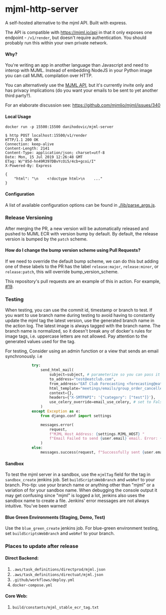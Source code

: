 # mjml-http-server

A self-hosted alternative to the mjml API. Built with express.

The API is compatible with https://mjml.io/api in that it only exposes one
endpoint - `/v1/render`, but doesn't require authentication. You should probably
run this within your own private network.

#### Why?

You're writing an app in another language than Javascript and need to interop
with MJML. Instead of embedding NodeJS in your Python image you can call MJML
compilation over HTTP.

You can alternatively use the [MJML API](https://mjml.io/api), but it's
currently invite only and has privacy implications (do you want your emails to
be sent to yet another third party?).

For an elaborate discussion see: https://github.com/mjmlio/mjml/issues/340

#### Local Usage

```
docker run -p 15500:15500 danihodovic/mjml-server
```

```
$ http POST localhost:15500/v1/render
HTTP/1.1 200 OK
Connection: keep-alive
Content-Length: 2141
Content-Type: application/json; charset=utf-8
Date: Mon, 15 Jul 2019 12:26:48 GMT
ETag: W/"85d-hn49R397DBvYcOi5/4cb+gcoi/I"
X-Powered-By: Express

{
    "html": "\n    <!doctype html>\n    ..."
}
```

#### Configuration

A list of available configuration options can be found in
[./lib/parse_args.js](./lib/parse_args.js).

### Release Versioning

After merging the PR, a new version will be automatically released and pushed to MJML ECR with version bump by default.
By default, the release version is bumped by the `patch` scheme.

#### How do I change the bump version scheme using Pull Requests?

If we need to override the default bump scheme, we can do this but adding one of these labels to the PR has the
label `release:major`, `release:minor`, or `release:patch`, this will override bump_version_scheme.

This repository's pull requests are an example of this in action. For example, [#19](https://github.com/rymndhng/release-on-push-action/pull/19).

### Testing

When testing, you can use the commit id, timestamp or branch to test. If you want to use branch
name during testing to avoid having to constantly update the mjml tag the latest version, use the generated branch name in the
action log. The latest image is always tagged with the branch name. The branch name is normalized, so it doesn't break any of docker's rules for image tags,
i.e. uppercase letters are not allowed. Pay attention to the generated values used for the tag.

For testing, Consider using an admin function or a view that sends an email synchronously. i.e

```python
            try:
                send_html_mail(
                    subject=subject, # parameterize so you can pass it in as a query, helpful when searching inbox
                    to_address="test@eatclub.com",
                    from_address="EAT Club Forecasting <forecasting@eatclub.com>",
                    html_template="meetings/emails/group_order_cancelled_timeout.mjml",
                    context={},
                    headers={"X-SMTPAPI": '{"category": ["test"]}'},
                    use_celery_override=email_use_celery, # set to False to send sychronousely,  parameterize so you can toggle for testing
                )
            except Exception as e:
                from django.conf import settings

                messages.error(
                    request,
                    f"MJML Host Address: {settings.MJML_HOST} "
                    f"Email Failed to send {user.email} email. Error: {str(e)}",
                )
            else:
                messages.success(request, f"Successfully sent {user.email} an email.")
```

#### Sandbox

To test the mjml server in a sandbox, use the `mjmlTag` field for the tag in `sandbox_create` jenkins job.
Set `buildScriptsWebBranch` and `webRef` to your branch.
Pro-tip: use your branch name or anything other than "mjml" or a variation of for your sandbox name. When debugging the console output
it may get confusing since "mjml" is logged a lot, jenkins also uses the sandbox name to create a file. Jenkins' error messages are not always intuitive. You've been warned!

#### Blue Green Environments (Staging, Demo, Test)

Use the `blue_green_create` jenkins job.
For blue-green environment testing, set `buildScriptsWebBranch` and `webRef` to your branch.

### Places to update after release

#### Direct Backend:

1. `.aws/task_definitions/directprod/mjml.json`
2. `.aws/task_definitions/directuat/mjml.json`
3. `.github/workflows/deploy.yml`
4. `docker-compose.yml`

#### Core Web:

1. `build/constants/mjml_stable_ecr_tag.txt`
